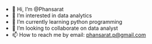 - 👋 Hi, I’m @Phansarat
- 👀 I’m interested in data analytics
- 🌱 I’m currently learning python programming
- 💞️ I’m looking to collaborate on data analyst
- 📫 How to reach me by email: phansarat.p@gmail.com

<!---
Phansarat/Phansarat is a ✨ special ✨ repository because its `README.md` (this file) appears on your GitHub profile.
You can click the Preview link to take a look at your changes.
--->

